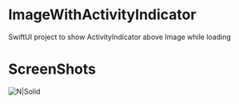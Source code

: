 # ImageWithActivityIndicator
SwiftUI  project to show ActivityIndicator above Image while loading

# ScreenShots

![N|Solid](https://github.com/AliAdam/ImageWithActivityIndicatorDemo/blob/master/preview.gif?raw=true)


